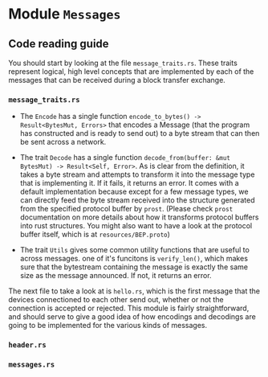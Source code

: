 # Module `Messages` 

## Code reading guide

You should start by looking at the file `message_traits.rs`. These traits
represent logical, high level concepts that are implemented by each of the
messages that can be received during a block transfer exchange.

### `message_traits.rs`

- The `Encode` has a single function `encode_to_bytes() -> Result<BytesMut, Errors>`
  that encodes a Message (that the program has constructed and is ready to send out)
  to a byte stream that can then be sent across a network. 

- The trait `Decode` has a single function `decode_from(buffer: &mut BytesMut) -> Result<Self, Error>`.
  As is clear from the definition, it takes a byte stream and attempts to transform
  it into the message type that is implementing it. If it fails, it returns an error.
  It comes with a default implementation because except for a few message types, we
  can directly feed the byte stream received into the structure generated from the
  specified protocol buffer by `prost`. (Please check `prost` documentation on more
  details about how it transforms protocol buffers into rust structures. You might also
  want to have a look at the protocol buffer itself, which is at `resources/BEP.proto`)

- The trait `Utils` gives some common utility functions that are useful to across messages.
  one of it's funcitons is `verify_len()`, which makes sure that the bytestream containing
  the message is exactly the same size as the message announced. If not, it returns an error.

The next file to take a look at is `hello.rs`, which is the first message that the devices
connectioned to each other send out, whether or not the connection is accepted or rejected.
This module is fairly straightforward, and should serve to give a good idea of how encodings
and decodings are going to be implemented for the various kinds of messages.

### `header.rs`

### `messages.rs`

